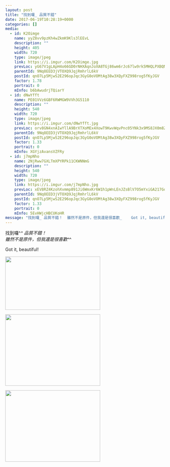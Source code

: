 ```yaml
---
layout: post
title: "找到囉_ 品質不錯" 
date: 2017-06-19T10:28:19+0000 
categories: [] 
media:
  - id: K2Oimge
    name: yyZ8vv9pzKh4wZkmK9Kls3lEEvL
    description: ""   
    height: 405
    width: 720
    type: image/jpeg
    link: https://i.imgur.com/K2Oimge.jpg
    prevLoc: yG67V1gLApH4o66GD0rNHXAqnJoXA8TGj86wm6rJc67lw9rk5MHQLPXBQNQ3uz1lOMR5wpF5QGPXjO2qSYoX5PyxloUE9vwYgAyXC398QAg93qTMmZRv8lWRFPvELkGg8OfWA7GEQPmmhqwm857QmOUpZMrDZBY3fW9O8W01KgfvAAwgJxrmip3jEKK5N7SWkg4VRVmWur13jJzpwKSGB5qzzAWDt01NAgBm49Im8M4ALqkpfPKwJ5p5rQtGyDroAvv0CE9
    parentId: 9Nq8EED3jVTOXQ9JqjRmhrlL6kV
    postId: qnO7Lp5MjwS2E296opJqc3GyG0oVOMtAg38w3XQyFXZ998rog5fKyJGV
    factor: 1.78
    portrait: 0
    mInfo: b6bAwudrjTQiarY
  - id: dNwYfft
    name: PE01VVz6GBF6RWMGW9VVh3G5110
    description: ""   
    height: 540
    width: 720
    type: image/jpeg
    link: https://i.imgur.com/dNwYfft.jpg
    prevLoc: orv8GN4xnAIwYllA9BrXTXoMEx4XowT9KwvWqvPnc05YNk3x9MS8JX0m8Z8BIzwNMwZEZ1frLnjJpj3liZxPLZPZ95iJmyY6PvqySNBp2rwDoNUNvzRA1KvZIk1LX0n8QqCkWyLmMz2LhrljYEAw6rIk75p1ogQ4I0B6B74oBpugWwolGMX1f4Mrnyl4RgT8KmrzQEjPfjV9YRolBkuD2RVPnl0VFGlL25LkNyhNpDqRo05PCgwjJvjgMZTzj0WvOoEycLL4xx6oz
    parentId: 9Nq8EED3jVTOXQ9JqjRmhrlL6kV
    postId: qnO7Lp5MjwS2E296opJqc3GyG0oVOMtAg38w3XQyFXZ998rog5fKyJGV
    factor: 1.33
    portrait: 0
    mInfo: XGYjzAvansVZFRy
  - id: j7mpNho
    name: 2NjRww7GXLTmXPYRPk11CKWNNmG
    description: ""   
    height: 540
    width: 720
    type: image/jpeg
    link: https://i.imgur.com/j7mpNho.jpg
    prevLoc: xEV8RZ4KzohXvmmp891Ji6WmxKr6W1h1pWnLEnJZsBlV7O5mYxiGA217GoGnIgNY9Nnv9oF2JvXD4X5rCLoE3LELP1iZnppj10XNsgx1ylGNkghw8kADp1RxUOkRjgAG0zIzmonM41L5FJV42EqLJ6sL8DG05k0msxBk2zryLQsX3M7GOrAzTrZ6x12rzAuJYXjp49lyhRoqBo45YmIoD2yjvpn2CyGVw7B8v5ivl2lR42E3HoZkrWkvREs5qvGL0R2Zs9D1M9yJ3
    parentId: 9Nq8EED3jVTOXQ9JqjRmhrlL6kV
    postId: qnO7Lp5MjwS2E296opJqc3GyG0oVOMtAg38w3XQyFXZ998rog5fKyJGV
    factor: 1.33
    portrait: 0
    mInfo: 5EvHWjcHBCUKoHR
message: "找到囉_ 品質不錯！  雖然不是原件，但我還是很喜歡_    Got it, beautiful!"
---
```


找到囉^_^ 品質不錯！  
雖然不是原件，但我還是很喜歡^_^  
  
Got it, beautiful!


[//]: #media:  
<a href="https://i.imgur.com/K2Oimge.jpg"><img src="https://i.imgur.com/K2Oimge.jpg" height="168" width="300" /></a> 
  

<a href="https://i.imgur.com/dNwYfft.jpg"><img src="https://i.imgur.com/dNwYfft.jpg" height="225" width="300" /></a> 
  

<a href="https://i.imgur.com/j7mpNho.jpg"><img src="https://i.imgur.com/j7mpNho.jpg" height="225" width="300" /></a> 
 

